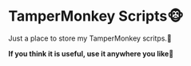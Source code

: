 # TamperMonkey Scripts🐵

Just a place to store my TamperMonkey scritps.📜

**If you think it is useful, use it anywhere you like**🤣
